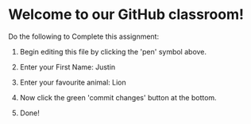 # Welcome to our GitHub classroom!

Do the following to Complete this assignment:

1. Begin editing this file by clicking the 'pen' symbol above.

2. Enter your First Name: Justin

3. Enter your favourite animal: Lion 

4. Now click the green 'commit changes' button at the bottom.

5. Done!

